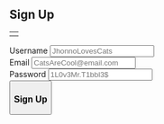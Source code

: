 ## Sign Up

<html>
  <table>
    <tr>
      <td><a href = "{{site.baseurl}}/"></a></td>
    </tr>
  </table>
</html>

<html>   
  <form>
    <label for="user_id_signup">Username</label>
    <input type="text" id="login_username" name="user_id_signup" placeholder="JhonnoLovesCats" value=""><br>
    <label for="user_email_signup">Email</label>
    <input type="text" id="login_email_signup" name="user_email_signup" placeholder="CatsAreCool@email.com" value=""><br>
    <label for="user_password_signup">Password</label>
    <input type="password" id="login_password_signup" name="user_password" placeholder="1L0v3Mr.T1bbl3$" value=""><br>
    <button type="button" id="signup_submittion"><h3>Sign Up</h3></button>
  </form> 
</html>